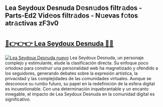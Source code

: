 ## Lea Seydoux Desnuda D𝚎sn𝚞dos filtr𝚊dos - Parts-Ed2 Vid𝚎os filtr𝚊dos - N𝚞evas f𝚘tos atr𝚊ctivas zF3v0

# <h2><a href="http://mb6b17.tromn.icu/?c=Lea+Seydoux+Desnuda">🔗👉👉👉 Lea Seydoux Desnuda 🔗🔗</a></h2>

[![Lea Seydoux Desnuda nuevo](https://i.imgur.com/pEAQMta.gif)](http://mb6b17.tromn.icu/?c=Lea+Seydoux+Desnuda)
Lea Seydoux Desnuda, un personaje complejo y estimulante, elude la clasificación directa. Su enfoque poco ortodoxo para construir una personalidad web ha magnetizado y ofendido a los seguidores, generando debates sobre la expresión artística, la privacidad y las complejidades de las comunidades virtuales. Aunque se desconoce su rumbo futuro, su papel en la redefinición de la esfera digital es incuestionable. Con una determinación inquebrantable y un encanto innegable, el impacto de Lea Seydoux Desnuda en la comunidad digital es significativo.
